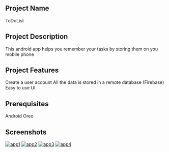 ## Project Name
ToDoList

## Project Description
This android app helps you remember your tasks by storing them on you mobile phone

## Project Features
Create a user account
All the data is stored in a remote database (Firebase)
Easy to use UI

## Prerequisites
Android Oreo

## Screenshots

<a href="https://ibb.co/XJ7TN2r"><img src="https://i.ibb.co/s3Krkmd/app1.png" alt="app1" border="0"></a>
<a href="https://ibb.co/W04cdPq"><img src="https://i.ibb.co/bFMry2q/app2.png" alt="app2" border="0"></a>
<a href="https://ibb.co/4MfrRmK"><img src="https://i.ibb.co/RPSwTvY/app3.png" alt="app3" border="0"></a>
<a href="https://ibb.co/jGqBNK1"><img src="https://i.ibb.co/DkmsJXS/app4.png" alt="app4" border="0"></a>
